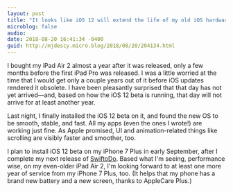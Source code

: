 ```yaml
---
layout: post
title: "It looks like iOS 12 will extend the life of my old iOS hardware"
microblog: false
audio: 
date: 2018-08-20 16:41:34 -0400
guid: http://mjdescy.micro.blog/2018/08/20/204134.html
---
```


I bought my iPad Air 2 almost a year after it was released, only a few months before the first iPad Pro was released. I was a little worried at the time that I would get only a couple years out of it before iOS updates rendered it obsolete. I have been pleasantly surprised that that day has not yet arrived—and, based on how the iOS 12 beta is running, that day will not arrive for at least another year.

Last night, I finally installed the iOS 12 beta on it, and found the new OS to be smooth, stable, and fast. All my apps (even the ones I wrote!) are working just fine. As Apple promised, UI and animation-related things like scrolling are visibly faster and smoother, too. 

I plan to install iOS 12 beta on my iPhone 7 Plus in early September, after I complete my next release of [SwiftoDo](https://swiftodoapp.com). Based what I'm seeing, performance wise, on my even-older iPad Air 2, I'm looking forward to at least one more year of service from my iPhone 7 Plus, too. (It helps that my phone has a brand new battery and a new screen, thanks to AppleCare Plus.)
